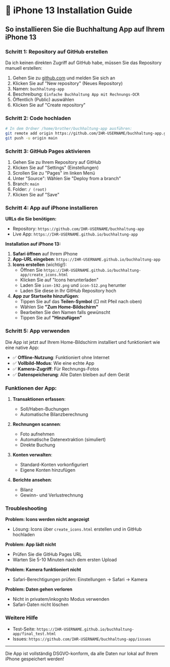 # 📱 iPhone 13 Installation Guide

## So installieren Sie die Buchhaltung App auf Ihrem iPhone 13

### Schritt 1: Repository auf GitHub erstellen
Da ich keinen direkten Zugriff auf GitHub habe, müssen Sie das Repository manuell erstellen:

1. Gehen Sie zu [github.com](https://github.com) und melden Sie sich an
2. Klicken Sie auf "New repository" (Neues Repository)
3. Namen: `buchhaltung-app`
4. Beschreibung: `Einfache Buchhaltung App mit Rechnungs-OCR`
5. Öffentlich (Public) auswählen
6. Klicken Sie auf "Create repository"

### Schritt 2: Code hochladen
```bash
# In dem Ordner /home/brother/buchhaltung-app ausführen:
git remote add origin https://github.com/IHR-USERNAME/buchhaltung-app.git
git push -u origin main
```

### Schritt 3: GitHub Pages aktivieren
1. Gehen Sie zu Ihrem Repository auf GitHub
2. Klicken Sie auf "Settings" (Einstellungen)
3. Scrollen Sie zu "Pages" im linken Menü
4. Unter "Source": Wählen Sie "Deploy from a branch"
5. Branch: `main`
6. Folder: `/ (root)`
7. Klicken Sie auf "Save"

### Schritt 4: App auf iPhone installieren

**URLs die Sie benötigen:**
- Repository: `https://github.com/IHR-USERNAME/buchhaltung-app`
- Live App: `https://IHR-USERNAME.github.io/buchhaltung-app`

**Installation auf iPhone 13:**

1. **Safari öffnen** auf Ihrem iPhone
2. **App-URL eingeben**: `https://IHR-USERNAME.github.io/buchhaltung-app`
3. **Icons erstellen** (wichtig!):
   - Öffnen Sie `https://IHR-USERNAME.github.io/buchhaltung-app/create_icons.html`
   - Klicken Sie auf "Icons herunterladen"
   - Laden Sie `icon-192.png` und `icon-512.png` herunter
   - Laden Sie diese in Ihr GitHub Repository hoch
4. **App zur Startseite hinzufügen**:
   - Tippen Sie auf das **Teilen-Symbol** (□ mit Pfeil nach oben)
   - Wählen Sie **"Zum Home-Bildschirm"**
   - Bearbeiten Sie den Namen falls gewünscht
   - Tippen Sie auf **"Hinzufügen"**

### Schritt 5: App verwenden

Die App ist jetzt auf Ihrem Home-Bildschirm installiert und funktioniert wie eine native App:

- ✅ **Offline-Nutzung**: Funktioniert ohne Internet
- ✅ **Vollbild-Modus**: Wie eine echte App
- ✅ **Kamera-Zugriff**: Für Rechnungs-Fotos
- ✅ **Datenspeicherung**: Alle Daten bleiben auf dem Gerät

### Funktionen der App:

1. **Transaktionen erfassen**:
   - Soll/Haben-Buchungen
   - Automatische Bilanzberechnung

2. **Rechnungen scannen**:
   - Foto aufnehmen
   - Automatische Datenextraktion (simuliert)
   - Direkte Buchung

3. **Konten verwalten**:
   - Standard-Konten vorkonfiguriert
   - Eigene Konten hinzufügen

4. **Berichte ansehen**:
   - Bilanz
   - Gewinn- und Verlustrechnung

### Troubleshooting

**Problem: Icons werden nicht angezeigt**
- Lösung: Icons über `create_icons.html` erstellen und in GitHub hochladen

**Problem: App lädt nicht**
- Prüfen Sie die GitHub Pages URL
- Warten Sie 5-10 Minuten nach dem ersten Upload

**Problem: Kamera funktioniert nicht**
- Safari-Berechtigungen prüfen: Einstellungen → Safari → Kamera

**Problem: Daten gehen verloren**
- Nicht in privatem/inkognito Modus verwenden
- Safari-Daten nicht löschen

### Weitere Hilfe

- Test-Seite: `https://IHR-USERNAME.github.io/buchhaltung-app/final_test.html`
- Issues: `https://github.com/IHR-USERNAME/buchhaltung-app/issues`

---

Die App ist vollständig DSGVO-konform, da alle Daten nur lokal auf Ihrem iPhone gespeichert werden!